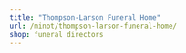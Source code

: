 ```yaml
---
title: "Thompson-Larson Funeral Home"
url: /minot/thompson-larson-funeral-home/
shop: funeral directors
---
```

